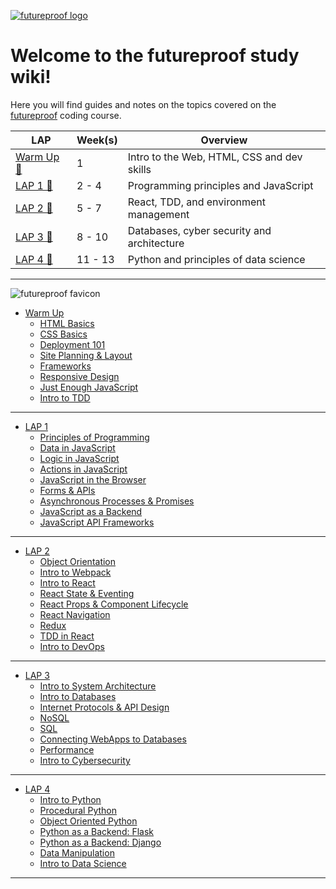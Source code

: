 [![futureproof logo](https://res.cloudinary.com/getfutureproof/image/upload/v1595323029/futureproof_logotype_withBleed_huge_kl2rol.png)](https://getfutureproof.co.uk/)
# Welcome to the futureproof study wiki!
Here you will find guides and notes on the topics covered on the [futureproof](https://getfutureproof.co.uk/) coding course.

LAP | Week(s) | Overview | 
---- | ------ | ------- |
[Warm Up 🔗 ](https://github.com/getfutureproof/fp_guides_wiki/wiki/Warm-Up-Week) | 1 | Intro to the Web, HTML, CSS and dev skills
[LAP 1 🔗 ](https://github.com/getfutureproof/fp_guides_wiki/wiki/LAP-1) | 2 - 4 | Programming principles and JavaScript
[LAP 2 🔗 ](https://github.com/getfutureproof/fp_guides_wiki/wiki/LAP-2) | 5 - 7 | React, TDD, and environment management
[LAP 3 🔗 ](https://github.com/getfutureproof/fp_guides_wiki/wiki/LAP-3) | 8 - 10 | Databases, cyber security and architecture
[LAP 4 🔗 ](https://github.com/getfutureproof/fp_guides_wiki/wiki/LAP-4) | 11 - 13 | Python and principles of data science


***
![futureproof favicon](https://res.cloudinary.com/getfutureproof/image/upload/v1595323158/favicon_r7jazg.png)   

* [Warm Up](https://github.com/getfutureproof/fp_guides_wiki/wiki/Warm-Up-Week)
    + [HTML Basics](https://github.com/getfutureproof/fp_guides_wiki/wiki/HTML-Basics)
    + [CSS Basics](https://github.com/getfutureproof/fp_guides_wiki/wiki/CSS-Basics)
    + [Deployment 101](https://github.com/getfutureproof/fp_guides_wiki/wiki/Deploy-101)
    + [Site Planning & Layout](https://github.com/getfutureproof/fp_guides_wiki/wiki/Site-Planning-and-Layout)
    + [Frameworks](https://github.com/getfutureproof/fp_guides_wiki/wiki/Frameworks)
    + [Responsive Design](https://github.com/getfutureproof/fp_guides_wiki/wiki/Responsive-Design)
    + [Just Enough JavaScript](https://github.com/getfutureproof/fp_guides_wiki/wiki/Just-Enough-JavaScript)
    + [Intro to TDD](https://github.com/getfutureproof/fp_guides_wiki/wiki/Intro-to-TDD)

***

* [LAP 1](https://github.com/getfutureproof/fp_guides_wiki/wiki/LAP-1)
    + [Principles of Programming](https://github.com/getfutureproof/fp_guides_wiki/wiki/Principles-of-Programming)
    + [Data in JavaScript](https://github.com/getfutureproof/fp_guides_wiki/wiki/Data-in-JavaScript)
    + [Logic in JavaScript](https://github.com/getfutureproof/fp_guides_wiki/wiki/Logic-in-JavaScript)
    + [Actions in JavaScript](https://github.com/getfutureproof/fp_guides_wiki/wiki/Actions-in-JavaScript)
    + [JavaScript in the Browser](https://github.com/getfutureproof/fp_guides_wiki/wiki/JavaScript-in-the-Browser)
    + [Forms & APIs](https://github.com/getfutureproof/fp_guides_wiki/wiki/Forms-and-APIs)
    + [Asynchronous Processes & Promises](https://github.com/getfutureproof/fp_guides_wiki/wiki/Asynchronous-Processes-and-Promises)
    + [JavaScript as a Backend](https://github.com/getfutureproof/fp_guides_wiki/wiki/JavaScript-as-a-Backend)
    + [JavaScript API Frameworks](https://github.com/getfutureproof/fp_guides_wiki/wiki/JavaScript-API-Frameworks)

***

* [LAP 2](https://github.com/getfutureproof/fp_guides_wiki/wiki/LAP-2)
    + [Object Orientation](https://github.com/getfutureproof/fp_guides_wiki/wiki/Object-Orientation-in-JavaScript)
    + [Intro to Webpack](https://github.com/getfutureproof/fp_guides_wiki/wiki/Intro-to-Webpack)
    + [Intro to React](https://github.com/getfutureproof/fp_guides_wiki/wiki/Intro-to-React)
    + [React State & Eventing](https://github.com/getfutureproof/fp_guides_wiki/wiki/React-State-and-Eventing)
    + [React Props & Component Lifecycle](https://github.com/getfutureproof/fp_guides_wiki/wiki/React-Props-and-Component-Lifecycle)
    + [React Navigation](https://github.com/getfutureproof/fp_guides_wiki/wiki/React-Navigation)
    + [Redux](https://github.com/getfutureproof/fp_guides_wiki/wiki/Redux)
    + [TDD in React](https://github.com/getfutureproof/fp_guides_wiki/wiki/TDD-in-React)
    + [Intro to DevOps](https://github.com/getfutureproof/fp_guides_wiki/wiki/Intro-to-DevOps)

***

* [LAP 3](https://github.com/getfutureproof/fp_guides_wiki/wiki/LAP-3)
    + [Intro to System Architecture](https://github.com/getfutureproof/fp_guides_wiki/wiki/Intro-to-System-Architecture)
    + [Intro to Databases](https://github.com/getfutureproof/fp_guides_wiki/wiki/Intro-to-Databases)
    + [Internet Protocols & API Design](https://github.com/getfutureproof/fp_guides_wiki/wiki/Internet-Protocols-&-API-Design)
    + [NoSQL](https://github.com/getfutureproof/fp_guides_wiki/wiki/NoSQL)
    + [SQL](https://github.com/getfutureproof/fp_guides_wiki/wiki/SQL)
    + [Connecting WebApps to Databases](https://github.com/getfutureproof/fp_guides_wiki/wiki/Connecting-Webapps-to-Databases)
    + [Performance](https://github.com/getfutureproof/fp_guides_wiki/wiki/Performance)
    + [Intro to Cybersecurity](https://github.com/getfutureproof/fp_guides_wiki/wiki/Intro-to-Cybersecurity)

***

* [LAP 4](https://github.com/getfutureproof/fp_guides_wiki/wiki/LAP-4)
    + [Intro to Python](https://github.com/getfutureproof/fp_guides_wiki/wiki/Intro-to-Python)
    + [Procedural Python](https://github.com/getfutureproof/fp_guides_wiki/wiki/Procedural-Python)
    + [Object Oriented Python](https://github.com/getfutureproof/fp_guides_wiki/wiki/OO-Python)
    + [Python as a Backend: Flask](https://github.com/getfutureproof/fp_guides_wiki/wiki/Flask)
    + [Python as a Backend: Django](https://github.com/getfutureproof/fp_guides_wiki/wiki/Django)
    + [Data Manipulation](https://github.com/getfutureproof/fp_guides_wiki/wiki/Data-Manipulation)
    + [Intro to Data Science](https://github.com/getfutureproof/fp_guides_wiki/wiki/Intro-to-Data-Science)

***
